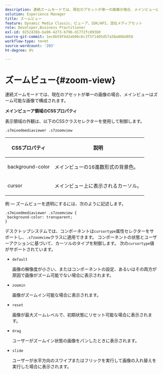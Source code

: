 ```yaml
---
description: 連続ズームモードでは、現在のアセットが単一の画像の場合、メインビューはズーム可能な画像で構成されます。
solution: Experience Manager
title: ズームビュー
feature: Dynamic Media Classic，ビューア，SDK/API，混在メディアセット
role: Developer,Business Practitioner
exl-id: 0252436b-ba96-4273-b796-d1772fc093b0
source-git-commit: 1ec8b59f442eb96c6c3f5f1405d57a38a86bd056
workflow-type: tm+mt
source-wordcount: '203'
ht-degree: 0%

---
```


# ズームビュー{#zoom-view}

連続ズームモードでは、現在のアセットが単一の画像の場合、メインビューはズーム可能な画像で構成されます。

<!--<a id="section_061E550C1C1D4DB2BD663A898895B38C"></a>-->

**メインビューア領域のCSSプロパティ**

表示領域の外観は、以下のCSSクラスセレクターを使用して制御します。

```
.s7mixedmediaviewer .s7zoomview
```

<table id="table_94EE3F5BBE4547C0B4943471CEE7EDE4"> 
 <thead> 
  <tr> 
   <th colname="col1" class="entry"> <p> CSSプロパティ </p> </th> 
   <th colname="col2" class="entry"> <p>説明 </p> </th> 
  </tr> 
 </thead>
 <tbody> 
  <tr> 
   <td colname="col1"> <p> <span class="codeph"> background-color  </span> </p> </td> 
   <td colname="col2"> <p> メインビューの16進数形式の背景色。 </p> </td> 
  </tr> 
  <tr> 
   <td colname="col1"> <p> <span class="codeph"> cursor  </span> </p> </td> 
   <td colname="col2"> <p>メインビュー上に表示されるカーソル。 </p> </td> 
  </tr> 
 </tbody> 
</table>

例 — ズームビューを透明にするには、次のように記述します。

```
.s7mixedmediaviewer .s7zoomview { 
 background-color: transparent; 
}
```

デスクトップシステムでは、コンポーネントは`cursortype`属性セレクターをサポートし、`.s7zoomview`クラスに適用できます。 コンポーネントの状態とユーザーアクションに基づいて、カーソルのタイプを制御します。 次の`cursortype`値がサポートされています。

* `default`

   画像の解像度が小さい、またはコンポーネントの設定、あるいはその両方が原因で画像がズーム可能でない場合に表示されます。

* `zoomin`

   画像がズームイン可能な場合に表示されます。

* `reset`

   画像が最大ズームレベルで、初期状態にリセット可能な場合に表示されます。

* `drag`

   ユーザーがズームイン状態の画像をパンしたときに表示されます。

* `slide`

   ユーザーが水平方向のスワイプまたはフリックを実行して画像の入れ替えを実行した場合に表示されます。
